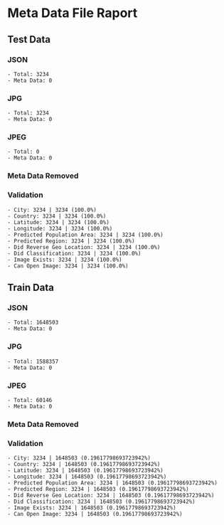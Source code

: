 # Meta Data File Raport

## Test Data
### JSON
    - Total: 3234
    - Meta Data: 0
### JPG
    - Total: 3234
    - Meta Data: 0
### JPEG
    - Total: 0
    - Meta Data: 0
### Meta Data Removed
### Validation
    - City: 3234 | 3234 (100.0%)
    - Country: 3234 | 3234 (100.0%)
    - Latitude: 3234 | 3234 (100.0%)
    - Longitude: 3234 | 3234 (100.0%)
    - Predicted Population Area: 3234 | 3234 (100.0%)
    - Predicted Region: 3234 | 3234 (100.0%)
    - Did Reverse Geo Location: 3234 | 3234 (100.0%)
    - Did Classification: 3234 | 3234 (100.0%)
    - Image Exists: 3234 | 3234 (100.0%)
    - Can Open Image: 3234 | 3234 (100.0%)
## Train Data
### JSON
    - Total: 1648503
    - Meta Data: 0
### JPG
    - Total: 1588357
    - Meta Data: 0
### JPEG
    - Total: 60146
    - Meta Data: 0
### Meta Data Removed
### Validation
    - City: 3234 | 1648503 (0.19617798693723942%)
    - Country: 3234 | 1648503 (0.19617798693723942%)
    - Latitude: 3234 | 1648503 (0.19617798693723942%)
    - Longitude: 3234 | 1648503 (0.19617798693723942%)
    - Predicted Population Area: 3234 | 1648503 (0.19617798693723942%)
    - Predicted Region: 3234 | 1648503 (0.19617798693723942%)
    - Did Reverse Geo Location: 3234 | 1648503 (0.19617798693723942%)
    - Did Classification: 3234 | 1648503 (0.19617798693723942%)
    - Image Exists: 3234 | 1648503 (0.19617798693723942%)
    - Can Open Image: 3234 | 1648503 (0.19617798693723942%)
